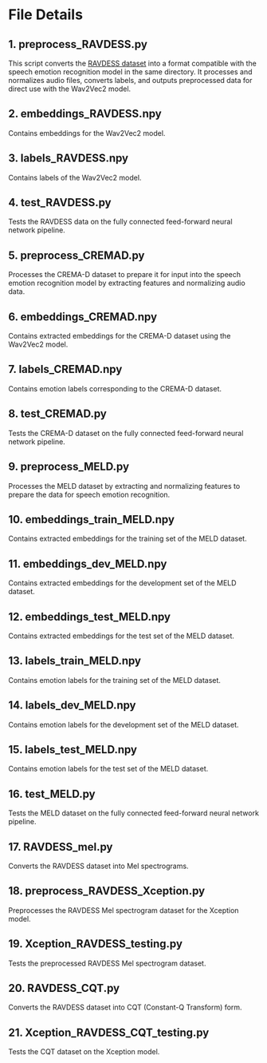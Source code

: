 # File Details

## 1. preprocess_RAVDESS.py
This script converts the [RAVDESS dataset](https://huggingface.co/ehcalabres/wav2vec2-lg-xlsr-en-speech-emotion-recognition) into a format compatible with the speech emotion recognition model in the same directory. It processes and normalizes audio files, converts labels, and outputs preprocessed data for direct use with the Wav2Vec2 model.

## 2. embeddings_RAVDESS.npy
Contains embeddings for the Wav2Vec2 model.

## 3. labels_RAVDESS.npy
Contains labels of the Wav2Vec2 model.

## 4. test_RAVDESS.py
Tests the RAVDESS data on the fully connected feed-forward neural network pipeline.

## 5. preprocess_CREMAD.py
Processes the CREMA-D dataset to prepare it for input into the speech emotion recognition model by extracting features and normalizing audio data.

## 6. embeddings_CREMAD.npy
Contains extracted embeddings for the CREMA-D dataset using the Wav2Vec2 model.

## 7. labels_CREMAD.npy
Contains emotion labels corresponding to the CREMA-D dataset.

## 8. test_CREMAD.py
Tests the CREMA-D dataset on the fully connected feed-forward neural network pipeline.

## 9. preprocess_MELD.py
Processes the MELD dataset by extracting and normalizing features to prepare the data for speech emotion recognition.

## 10. embeddings_train_MELD.npy
Contains extracted embeddings for the training set of the MELD dataset.

## 11. embeddings_dev_MELD.npy
Contains extracted embeddings for the development set of the MELD dataset.

## 12. embeddings_test_MELD.npy
Contains extracted embeddings for the test set of the MELD dataset.

## 13. labels_train_MELD.npy
Contains emotion labels for the training set of the MELD dataset.

## 14. labels_dev_MELD.npy
Contains emotion labels for the development set of the MELD dataset.

## 15. labels_test_MELD.npy
Contains emotion labels for the test set of the MELD dataset.

## 16. test_MELD.py
Tests the MELD dataset on the fully connected feed-forward neural network pipeline.

## 17. RAVDESS_mel.py
Converts the RAVDESS dataset into Mel spectrograms.

## 18. preprocess_RAVDESS_Xception.py
Preprocesses the RAVDESS Mel spectrogram dataset for the Xception model.

## 19. Xception_RAVDESS_testing.py
Tests the preprocessed RAVDESS Mel spectrogram dataset.

## 20. RAVDESS_CQT.py
Converts the RAVDESS dataset into CQT (Constant-Q Transform) form.

## 21. Xception_RAVDESS_CQT_testing.py
Tests the CQT dataset on the Xception model.
